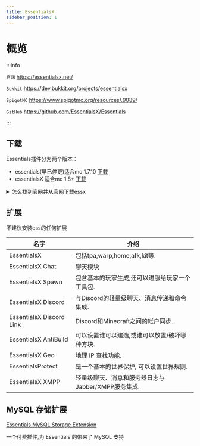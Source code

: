 ```yaml
---
title: EssentialsX
sidebar_position: 1
---
```


# 概览

:::info

`官网` https://essentialsx.net/

`Bukkit` https://dev.bukkit.org/projects/essentialsx

`SpigotMC` https://www.spigotmc.org/resources/.9089/

`GitHub` https://github.com/EssentialsX/Essentials

:::

## 下载

Essentials插件分为两个版本：

- essentials(早已停更)适合mc 1.7.10 [下载](https://mineplugin.org/Essentials/Downloads)
- essentialsX 适合mc 1.8+ [下载](https://essentialsx.net/downloads.html)

<details>
<summary>怎么找到官网并从官网下载essx</summary>

![](_images/1.png)
![](_images/2.png)
> 建议选择`稳定版本`
>
> Stable release 稳定版本
>
> Development build 开发版本
>
> 真的有那么多人不知道自己下的开发版。。。
![](_images/3.png)

</details>

## 扩展

不建议安装ess的任何扩展

| 名字 | 介绍 |
| --- | ----------- |
| EssentialsX | 包括tpa,warp,home,afk,kit等. |
| EssentialsX Chat | 聊天模块 |
| EssentialsX Spawn | 包含基本的玩家生成,还可以进服给玩家一个工具包. |
| EssentialsX Discord| 与Discord的轻量级聊天、消息传递和命令集成. |
| EssentialsX Discord Link | Discord和Minecraft之间的帐户同步. |
| EssentialsX AntiBuild | 可以设置谁可以建造,或谁可以放置/破坏哪种方块. |
| EssentialsX Geo | 地理 IP 查找功能. |
| EssentialsProtect | 是一个基本的世界保护, 可以设置世界规则. |
| EssentialsX XMPP | 轻量级聊天、消息和服务器日志与Jabber/XMPP服务集成. |

## MySQL 存储扩展

[Essentials MySQL Storage Extension](https://www.spigotmc.org/resources/.25673/)

一个付费插件,为 Essentials 的带来了 MySQL 支持
